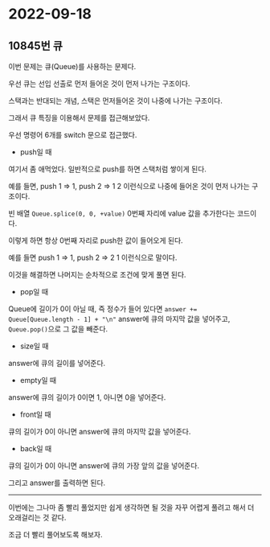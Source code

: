 # 2022-09-18

## 10845번 큐

이번 문제는 큐(Queue)를 사용하는 문제다.

우선 큐는 선입 선출로 먼저 들어온 것이 먼저 나가는 구조이다.

스택과는 반대되는 개념, 스택은 먼저들어온 것이 나중에 나가는 구조이다.

그래서 큐 특징을 이용해서 문제를 접근해보았다.

우선 명령어 6개를 switch 문으로 접근했다.

- push일 때

여기서 좀 애먹었다. 일반적으로 push를 하면 스택처럼 쌓이게 된다.

예를 들면, push 1 => 1, push 2 => 1 2 이런식으로 나중에 들어온 것이 먼저 나가는 구조이다.

빈 배열 `Queue.splice(0, 0, +value)` 0번째 자리에 value 값을 추가한다는 코드이다.

이렇게 하면 항상 0번째 자리로 push한 값이 들어오게 된다.

예를 들면 push 1 => 1, push 2 => 2 1 이런식으로 말이다.

이것을 해결하면 나머지는 순차적으로 조건에 맞게 풀면 된다.

- pop일 때

Queue에 길이가 0이 아닐 때, 즉 정수가 들어 있다면 `answer += Queue[Queue.length - 1] + "\n"` answer에 큐의 마지막 값을 넣어주고, `Queue.pop()`으로 그 값을 빼준다.

- size일 때

answer에 큐의 길이를 넣어준다.

- empty일 때

answer에 큐의 길이가 0이면 1, 아니면 0을 넣어준다.

- front일 때

큐의 길이가 0이 아니면 answer에 큐의 마지막 값을 넣어준다.

- back일 때

큐의 길이가 0이 아니면 answer에 큐의 가장 앞의 값을 넣어준다.

그리고 answer를 출력하면 된다.

---

이번에는 그나마 좀 빨리 풀었지만 쉽게 생각하면 될 것을 자꾸 어렵게 풀려고 해서 더 오래걸리는 것 같다.

조금 더 빨리 풀어보도록 해보자.
